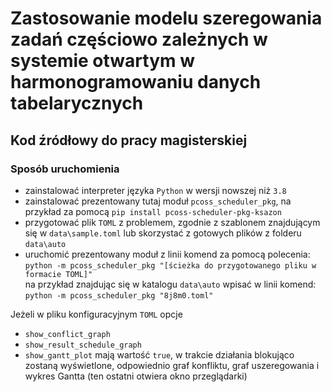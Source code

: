 # Zastosowanie modelu szeregowania zadań częściowo zależnych w systemie otwartym w harmonogramowaniu danych tabelarycznych

## Kod źródłowy do pracy magisterskiej

### Sposób uruchomienia

* zainstalować interpreter języka `Python` w wersji nowszej niż `3.8`
* zainstalować prezentowany tutaj moduł `pcoss_scheduler_pkg`, na przykład za pomocą `pip install pcoss-scheduler-pkg-ksazon`
* przygotować plik `TOML` z problemem, zgodnie z szablonem znajdującym się w `data\sample.toml` lub skorzystać z gotowych plików z folderu `data\auto`
* uruchomić prezentowany moduł z linii komend za pomocą polecenia:  
  `python -m pcoss_scheduler_pkg "[ścieżka do przygotowanego pliku w formacie TOML]"`  
  na przykład znajdując się w katalogu `data\auto` wpisać w linii komend:
  `python -m pcoss_scheduler_pkg "8j8m0.toml"`  

Jeżeli w pliku konfiguracyjnym `TOML` opcje
* `show_conflict_graph`
* `show_result_schedule_graph`
* `show_gantt_plot`
mają wartość `true`, w trakcie działania blokująco zostaną wyświetlone, odpowiednio graf konfliktu, graf uszeregowania i wykres Gantta (ten ostatni otwiera okno przeglądarki)
